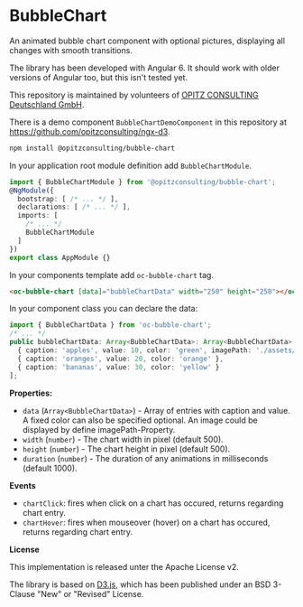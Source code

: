 # BubbleChart
An animated bubble chart component with optional pictures, displaying all changes with smooth transitions.

The library has been developed with Angular 6. It should work with older versions of Angular too, but this isn't tested yet.

This repository is maintained by volunteers of [OPITZ CONSULTING Deutschland GmbH](https://www.opitz-consulting.com).


There is a demo component `BubbleChartDemoComponent` in this repository at https://github.com/opitzconsulting/ngx-d3.

```bash
npm install @opitzconsulting/bubble-chart
```

In your application root module definition add `BubbleChartModule`.
```typescript
import { BubbleChartModule } from '@opitzconsulting/bubble-chart';
@NgModule({
  bootstrap: [ /* ... */ ],
  declarations: [ /* ... */ ],
  imports: [
    /* ... */
    BubbleChartModule
  ]
})
export class AppModule {}
```

In your components template add `oc-bubble-chart` tag.
```html
<oc-bubble-chart [data]="bubbleChartData" width="250" height="250"></oc-bubble-chart>
```

In your component class you can declare the data:
```typescript
import { BubbleChartData } from 'oc-bubble-chart';
/* ... */
public bubbleChartData: Array<BubbleChartData>: Array<BubbleChartData> = [
  { caption: 'apples', value: 10, color: 'green', imagePath: './assets/pathToImage.png' },
  { caption: 'oranges', value: 20, color: 'orange' },
  { caption: 'bananas', value: 30, color: 'yellow' }
];
```

**Properties:**
- `data` (`Array<BubbleChartData>`) - Array of entries with caption and value. A fixed color can also be specified optional. An image could be displayed by define imagePath-Property.
- `width` (`number`) - The chart width in pixel (default 500).
- `height` (`number`) - The chart height in pixel (default 500).
- `duration` (`number`) - The duration of any animations in milliseconds (default 1000).

**Events**
- `chartClick`: fires when click on a chart has occured, returns regarding chart entry.
- `chartHover`: fires when mouseover (hover) on a chart has occured, returns regarding chart entry.

**License**

This implementation is released unter the Apache License v2.

The library is based on [D3.js](https://github.com/d3), which has been published under an BSD 3-Clause "New" or "Revised" License.